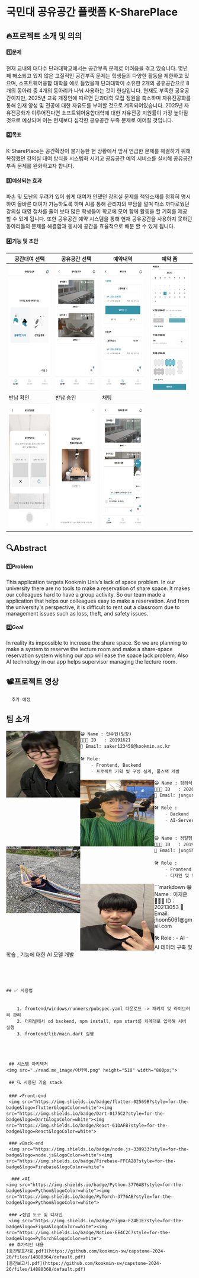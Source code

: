 # 국민대 공유공간 플랫폼 K-SharePlace


## 🔥프로젝트 소개 및 의의

####  1️⃣문제
 현재 교내의 대다수 단과대학교에서는 공간부족 문제로 어려움을 겪고 있습니다. 몇년 째 해소되고 있지 않은 고질적인 공간부족 문제는 학생들의 다양한 활동을 제한하고 있으며, 소프트웨어융합 대학을 예로 들었을때 단과대학이 소유한 2개의 공유공간으로 8개의 동아리 중 4개의 동아리가 나눠 사용하는 것이 현실입니다.
 현재도 부족한 공유공간이지만, 2025년 교육 개정안에 따르면 단과대학 모집 정원을 축소하며 자유전공화를 통해 인재 양성 및 전공에 대한 자유도를 부여할 것으로 계획되어있습니다. 2025년 자유전공화가 이루어진다면 소프트웨어융합대학에 대한 자유전공 지원률이 가장 높아질것으로 예상되며 이는 현재보다 심각한 공유공간 부족 문제로 이어질 것입니다.
 
#### 2️⃣목표
 K-SharePlace는 공간확장이 불가능한  현 상황에서 앞서 언급한 문제를 해결하기 위해 복잡했던 강의실 대여 방식을 시스템화 시키고 공유공간 예약 서비스를 실시해 공유공간 부족 문제를 완화하고자 합니다.
 
#### 3️⃣예상되는 효과
 파손 및 도난의 우려가 있어 쉽게 대여가 안됐던 강의실 문제를 책임소재를 정확히 명시하여 올바른 대여가 가능하도록 하며 AI를 통해 관리자의 부담을 덜며 다소 까다로웠던 강의실 대영 절차를 줄여 보다 많은 학생들이 학교에 모여 함께 활동을  할 기회를 제공 할 수 있게 됩니다.
 또한 공유공간 예약 시스템을 통해 현재 공유공간을 사용하지 못하던 동아리들의 문제를 해결함과 동시에 공간을 효율적으로 배분 할 수 있게 됩니다.
 
#### 4️⃣기능 및 초안

|공간대여 선택|공유공간 선택|예약내역|예약 폼|
|---|---|---|---|
<img src="./read.me_image/Group%2023.png" height="340" width="200px;">|<img src="./read.me_image/Group%2024.png" height="340" width="200px;">|<img src="./read.me_image/Group%2025.png" height="340" width="200px;">|<img src="./read.me_image/Group%2028%20(1).png" height="340" width="200px;">
반납 확인|반납 승인|채팅||
<img src="./read.me_image/Group%2026.png" height="340" width="200px;">|<img src="./read.me_image/Group%2027.png" height="340" width="200px;">|<img src="./read.me_image/Group%2027%20(1).png" height="340" width="200px;">|

 ## 🔍Abstract
#### 1️⃣Problem
 This application targets Kookmin Univ’s lack of space problem. In our university there are no tools to make a reservation of share space. It makes our colleagues hard to have a group activity. So our team made a application that helps our colleagues easy to make a reservation. And from the university's perspective, it is difficult to rent out a classroom due to management issues such as loss, theft, and safety issues.

#### 2️⃣Goal
 In reality its impossible to increase the share space. So we are planning to make a system to reserve the lecture room and make a share-space reservation system wishing our app will ease the space lack problem. Also AI technology in our app helps supervisor managing the lecture room.

 
## 📽️프로젝트 영상
      추가 예정


 
 


## 팀 소개


<img align=left src="./read.me_image/안수현.jpg" height="180" width="200px;">

```markdown
😁 Name : 안수현(팀장)
👨🏻‍💻 ID   : 20191621
📧 Email: saker123456@kookmin.ac.kr

🛠 Role:
    - Frontend, Backend
    - 프로젝트 기획 및 구성 설계, 풀스택 개발

```

<img align=left src="./read.me_image/정의석.jpg" height="180" width="200px;">

```markdown
😁 Name : 정의석
👨🏻‍💻 ID   : 2020134
📧 Email: jungus07@kookmin.ac.kr

🛠 Role :
    - Backend
    - AI-Server 제작 및 공간 대여 Server 제작
     
```

<img align=left src="./read.me_image/정일형.jpg" height="180" width="200px;">

```markdown
😁 Name : 정일형
👨🏻‍💻 ID   : 20195303
📧 Email: jungih1017@gmail.com

🛠 Role :
    - Frontend
    - 디자인 및 앱 개발 

```

<img align=left src="./read.me_image/이재훈.jpg" height="180" width="200px;">
```markdown
😁 Name : 이재훈
👨🏻‍💻 ID   : 20213053
📧 Email: jhoon5061@gmail.com

🛠 Role :
    - AI 
    - AI 데이터 구축 및 학습 , 기능에 대한 AI 모델 개발

```




## ✅ 사용법


    1. frontend/windows/runners/pubspec.yaml 다운로드 -> 패키지 및 라이브러리 관리
    2. 터미널에서 cd backend, npm install, npm start를 차례대로 입력해 서버 실행
    3. frontend/lib/main.dart 실행




 ## 시스템 아키텍처
<img src="./read.me_image/아키텍.png" height="510" width="800px;">

 ## 🔍 사용된 기술 stack
 
 ### ✔️Front-end
 <img src="https://img.shields.io/badge/flutter-02569B?style=for-the-badge&logo=flutter&logoColor=white"><img src="https://img.shields.io/badge/Dart-0175C2?style=for-the-badge&logo=Dart&logoColor=white"><img src="https://img.shields.io/badge/React-61DAFB?style=for-the-badge&logo=React&logoColor=white">
 
 ### ✔️Back-end
 <img src="https://img.shields.io/badge/node.js-339933?style=for-the-badge&logo=node.js&logoColor=white"><img src="https://img.shields.io/badge/Firebase-FFCA28?style=for-the-badge&logo=Firebase&logoColor=white">

  ### ✔️AI
<img src="https://img.shields.io/badge/Python-3776AB?style=for-the-badge&logo=Python&logoColor=white"><img src="https://img.shields.io/badge/PyTorch-3776AB?style=for-the-badge&logo=Python&logoColor=white">

 ### ✔️협업 도구 및 디자인
 <img src="https://img.shields.io/badge/Figma-F24E1E?style=for-the-badge&logo=Figma&logoColor=white"><img src="https://img.shields.io/badge/Notion-EE4C2C?style=for-the-badge&logo=PyTorch&logoColor=white">
 ## 추가적인 내용
[중간발표자료.pdf](https://github.com/kookmin-sw/capstone-2024-26/files/14880364/default.pdf)
[중간보고서.pdf](https://github.com/kookmin-sw/capstone-2024-26/files/14880368/default.pdf)
        
